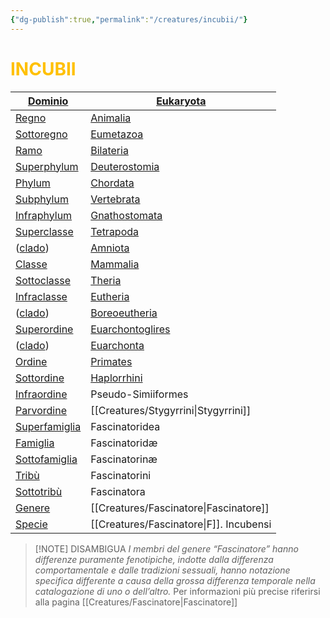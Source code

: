 ```yaml
---
{"dg-publish":true,"permalink":"/creatures/incubii/"}
---
```



# <font color="#ffc000">INCUBII</font>

| [Dominio](https://it.wikipedia.org/wiki/Dominio_(biologia) "Dominio (biologia)")                       | [Eukaryota](https://it.wikipedia.org/wiki/Eukaryota "Eukaryota")                      |
| ------------------------------------------------------------------------------------------------------ | ------------------------------------------------------------------------------------- |
| [Regno](https://it.wikipedia.org/wiki/Regno_(biologia) "Regno (biologia)")                             | [Animalia](https://it.wikipedia.org/wiki/Animalia "Animalia")                         |
| [Sottoregno](https://it.wikipedia.org/wiki/Sottoregno "Sottoregno")                                    | [Eumetazoa](https://it.wikipedia.org/wiki/Eumetazoa "Eumetazoa")                      |
| [Ramo](https://it.wikipedia.org/wiki/Ramo "Ramo")                                                      | [Bilateria](https://it.wikipedia.org/wiki/Bilateria "Bilateria")                      |
| [Superphylum](https://it.wikipedia.org/wiki/Superphylum "Superphylum")                                 | [Deuterostomia](https://it.wikipedia.org/wiki/Deuterostomia "Deuterostomia")          |
| [Phylum](https://it.wikipedia.org/wiki/Phylum "Phylum")                                                | [Chordata](https://it.wikipedia.org/wiki/Chordata "Chordata")                         |
| [Subphylum](https://it.wikipedia.org/wiki/Subphylum "Subphylum")                                       | [Vertebrata](https://it.wikipedia.org/wiki/Vertebrata "Vertebrata")                   |
| [Infraphylum](https://it.wikipedia.org/wiki/Infraphylum "Infraphylum")                                 | [Gnathostomata](https://it.wikipedia.org/wiki/Gnathostomata "Gnathostomata")          |
| [Superclasse](https://it.wikipedia.org/wiki/Superclasse_(tassonomia) "Superclasse (tassonomia)")       | [Tetrapoda](https://it.wikipedia.org/wiki/Tetrapoda "Tetrapoda")                      |
| ([clado](https://it.wikipedia.org/wiki/Clado "Clado"))                                                 | [Amniota](https://it.wikipedia.org/wiki/Amniota "Amniota")                            |
| [Classe](https://it.wikipedia.org/wiki/Classe_(tassonomia) "Classe (tassonomia)")                      | [Mammalia](https://it.wikipedia.org/wiki/Mammalia "Mammalia")                         |
| [Sottoclasse](https://it.wikipedia.org/wiki/Sottoclasse_(tassonomia) "Sottoclasse (tassonomia)")       | [Theria](https://it.wikipedia.org/wiki/Theria "Theria")                               |
| [Infraclasse](https://it.wikipedia.org/wiki/Infraclasse "Infraclasse")                                 | [Eutheria](https://it.wikipedia.org/wiki/Eutheria "Eutheria")                         |
| ([clado](https://it.wikipedia.org/wiki/Clado "Clado"))                                                 | [Boreoeutheria](https://it.wikipedia.org/wiki/Boreoeutheria "Boreoeutheria")          |
| [Superordine](https://it.wikipedia.org/wiki/Superordine "Superordine")                                 | [Euarchontoglires](https://it.wikipedia.org/wiki/Euarchontoglires "Euarchontoglires") |
| ([clado](https://it.wikipedia.org/wiki/Clado "Clado"))                                                 | [Euarchonta](https://it.wikipedia.org/wiki/Euarchonta "Euarchonta")                   |
| [Ordine](https://it.wikipedia.org/wiki/Ordine_(tassonomia) "Ordine (tassonomia)")                      | [Primates](https://it.wikipedia.org/wiki/Primates "Primates")                         |
| [Sottordine](https://it.wikipedia.org/wiki/Sottordine "Sottordine")                                    | [Haplorrhini](https://it.wikipedia.org/wiki/Haplorrhini "Haplorrhini")                |
| [Infraordine](https://it.wikipedia.org/wiki/Infraordine "Infraordine")                                 | Pseudo-Simiiformes                                                                    |
| [Parvordine](https://it.wikipedia.org/wiki/Parvordine "Parvordine")                                    | [[Creatures/Stygyrrini\|Stygyrrini]]                                                                        |
| [Superfamiglia](https://it.wikipedia.org/wiki/Superfamiglia_(tassonomia) "Superfamiglia (tassonomia)") | Fascinatoridea                                                                        |
| [Famiglia](https://it.wikipedia.org/wiki/Famiglia_(tassonomia) "Famiglia (tassonomia)")                | Fascinatoridæ                                                                         |
| [Sottofamiglia](https://it.wikipedia.org/wiki/Sottofamiglia "Sottofamiglia")                           | Fascinatorinæ                                                                         |
| [Tribù](https://it.wikipedia.org/wiki/Trib%C3%B9_(tassonomia) "Tribù (tassonomia)")                    | Fascinatorini                                                                         |
| [Sottotribù](https://it.wikipedia.org/wiki/Sottotrib%C3%B9 "Sottotribù")                               | Fascinatora                                                                           |
| [Genere](https://it.wikipedia.org/wiki/Genere_(tassonomia) "Genere (tassonomia)")                      | [[Creatures/Fascinatore\|Fascinatore]]                                                                       |
| [Specie](https://it.wikipedia.org/wiki/Specie "Specie")                                                | [[Creatures/Fascinatore\|F]]. Incubensi                                                         |

> [!NOTE] DISAMBIGUA
> *I membri del genere “Fascinatore” hanno differenze puramente fenotipiche, indotte dalla differenza comportamentale e dalle tradizioni sessuali, hanno notazione specifica differente a causa della grossa differenza temporale nella catalogazione di uno o dell’altro.*
> Per informazioni più precise riferirsi alla pagina [[Creatures/Fascinatore\|Fascinatore]]

